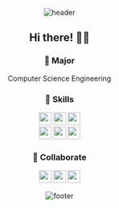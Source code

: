 <div align="center">
  
![header](https://capsule-render.vercel.app/api?type=slice&color=CAE0AF&height=160&section=header&text=MinJeong👩🏻‍🌾&fontColor=090707&fontAlignX=45&fontAlignY=65&fontSize=50)
## Hi there! 👋🏻
  
### 🚀 Major
Computer Science Engineering

### 🔨 Skills
<a href="#"><img src="https://img.shields.io/badge/C++-00599C?style=flat-square&logo=C%2B%2B&logoColor=white" height="25px"/></a>
<a href="#"><img src="https://img.shields.io/badge/Python-3776AB?style=flat-square&logo=Python&logoColor=white" height="25px"/></a>
<a href="#"><img src="https://img.shields.io/badge/Kotlin-0095D5?style=flat-square&logo=Kotlin&logoColor=white" height="25px"/></a>
  <br>
  <a href="#"><img src="https://img.shields.io/badge/HTML-E34F26?style=flat-square&logo=HTML5&logoColor=white" height="25px"/></a>
<a href="#"><img src="https://img.shields.io/badge/CSS-1572B6?style=flat-square&logo=CSS3&logoColor=white" height="25px"/></a>
<a href="#"><img src="https://img.shields.io/badge/JavaScript-F7D71E?style=flat-square&logo=JavaScript&logoColor=white" height="25px"/></a>
 
### 🧤 Collaborate
<a href="#"><img src="https://img.shields.io/badge/Git-F05032?style=flat-square&logo=Git&logoColor=white" height="25px"/></a>
<a href="#"><img src="https://img.shields.io/badge/Slack-4A154B?style=flat-square&logo=Slack&logoColor=white" height="25px"/></a>
<a href="#"><img src="https://img.shields.io/badge/Notion-000000?style=flat-square&logo=Notion&logoColor=white" height="25px"/></a>

![footer](https://capsule-render.vercel.app/api?type=slice&color=B8D695&height=160&section=footer)
  
</div>
